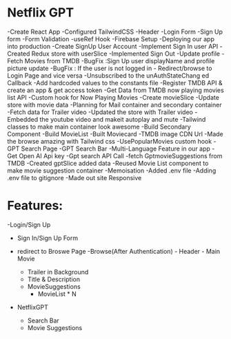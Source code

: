 # Netflix GPT

-Create React App
-Configured TailwindCSS
-Header
-Login Form
-Sign Up form 
-Form Validation
-useRef Hook
-Firebase Setup
-Deploying our app into production
-Create SignUp User Account 
-Implement Sign In user API
-Created Redux store with userSlice
-Implemented Sign Out 
-Update profile
-Fetch Movies from TMDB
-BugFix :Sign Up user displayName and profile picture update 
-BugFix : If the user is not logged in - Redirect/browse to Login Page and vice versa
-Unsubscribed to the unAuthStateChang ed Callback
-Add hardcoded values to the constants file 
-Register TMDB API & create an app & get access token
-Get Data from TMDB now playing movies list API
-Custom hook for Now Playing Movies
-Create movieSlice
-Update store with movie data
-Planning for Mail container and secondary container 
-Fetch data for Trailer video
-Updated the store with Trailer video
-Embedded the youtube video and makeit autoplay and mute 
-Tailwind classes to make main container look awesome
-Build Secondary Component 
-Build MovieList
-Built Moviecard
-TMDB image CDN Url
-Made the browse amazing with Tailwind css
-UsePopularMovies custom hook
-GPT Search Page
-GPT Search Bar
-Multi-Language Feature in our app
-Get Open AI Api key 
-Gpt search API Call
-fetch GptmovieSuggestions from TMDB
-Created gptSlice added data 
-Reused Movie List component to make movie suggestion container
-Memoisation
-Added .env file
-Adding .env file to gitignore
-Made out site Responsive 




# Features:
-Login/Sign Up 
   - Sign In/Sign Up Form
   - redirect to Broswe Page
-Browse(After Authentication)
    - Header
    - Main Movie
       - Trailer in Background
       - Title & Description
       - MovieSuggestions 
          - MovieList * N

- NetflixGPT
   - Search Bar
   - Movie Suggestions

